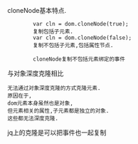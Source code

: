 cloneNode基本特点.
```
        var cln = dom.cloneNode(true);
        复制包括子元素.
        var cln = dom.cloneNode(false);
        复制不包括子元素,包括属性节点.

        cloneNode复制不包括元素绑定的事件
```
与对象深度克隆相比
```
无法通过对象深度克隆的方式克隆元素.
原因在于,
dom元素本身虽然也是对象,
但元素相关的属性,子元素都是独立的对象.
这些都无法深度克隆.
```
jq上的克隆是可以把事件也一起复制